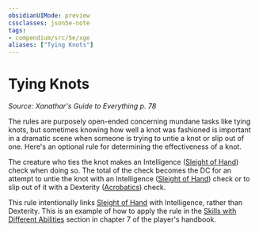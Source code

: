```yaml
---
obsidianUIMode: preview
cssclasses: json5e-note
tags:
- compendium/src/5e/xge
aliases: ["Tying Knots"]
---
```

# Tying Knots
*Source: Xanathar's Guide to Everything p. 78* 

The rules are purposely open-ended concerning mundane tasks like tying knots, but sometimes knowing how well a knot was fashioned is important in a dramatic scene when someone is trying to untie a knot or slip out of one. Here's an optional rule for determining the effectiveness of a knot.

The creature who ties the knot makes an Intelligence ([Sleight of Hand](/Systems/5e/rules/skills.md#Sleight%20of%20Hand)) check when doing so. The total of the check becomes the DC for an attempt to untie the knot with an Intelligence ([Sleight of Hand](/Systems/5e/rules/skills.md#Sleight%20of%20Hand)) check or to slip out of it with a Dexterity ([Acrobatics](/Systems/5e/rules/skills.md#Acrobatics)) check.

This rule intentionally links [Sleight of Hand](/Systems/5e/rules/skills.md#Sleight%20of%20Hand) with Intelligence, rather than Dexterity. This is an example of how to apply the rule in the [Skills with Different Abilities](/Systems/5e/rules/variant-rules/skills-with-different-abilities.md) section in chapter 7 of the player's handbook.